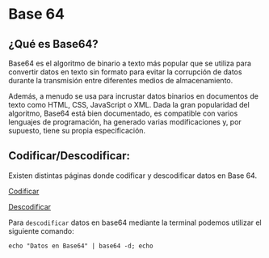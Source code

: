 # Base 64

## ¿Qué es Base64?
Base64 es el algoritmo de binario a texto más popular que se utiliza para convertir datos en texto sin formato para evitar la corrupción de datos durante la
transmisión entre diferentes medios de almacenamiento.

Además, a menudo se usa para incrustar datos binarios en documentos de texto como HTML, CSS, JavaScript o XML. Dada la gran popularidad del algoritmo, Base64
está bien documentado, es compatible con varios lenguajes de programación, ha generado varias modificaciones y, por supuesto, tiene su propia especificación.

## Codificar/Descodificar:
Existen distintas páginas donde codificar y descodificar datos en Base 64.

[Codificar](https://base64.guru/converter/encode)

[Descodificar](https://base64.guru/converter/decode)

Para `descodificar` datos en base64 mediante la terminal podemos utilizar el siguiente comando:

    echo "Datos en Base64" | base64 -d; echo
    
  
